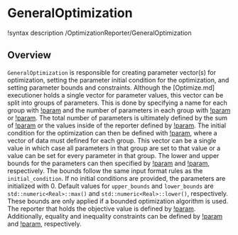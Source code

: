 # GeneralOptimization

!syntax description /OptimizationReporter/GeneralOptimization

## Overview


`GeneralOptimization` is responsible for creating parameter vector(s) for
optimization, setting the parameter initial condition for the optimization, and setting
parameter bounds and constraints. Although the [Optimize.md] executioner holds a single vector
for parameter values, this vector can be split into groups of parameters. This
is done by specifying a name for each group with
[!param](/OptimizationReporter/GeneralOptimization/parameter_names) and the
number of parameters in each group with
[!param](/OptimizationReporter/GeneralOptimization/num_values) or [!param](/OptimizationReporter/GeneralOptimization/num_values_name). The total number
of parameters is ultimately defined by the sum of
[!param](/OptimizationReporter/GeneralOptimization/num_values) or the values
inside of the reporter defined by [!param](/OptimizationReporter/GeneralOptimization/num_values_name). The initial
condition for the optimization can then be defined with
[!param](/OptimizationReporter/GeneralOptimization/initial_condition), where a
vector of data must defined for each group.  This vector can be a single value in
which case all parameters in that group are set to that value or a value can be
set for every parameter in that group.  The lower and upper bounds for the
parameters can then specified by
[!param](/OptimizationReporter/GeneralOptimization/lower_bounds) and
[!param](/OptimizationReporter/GeneralOptimization/upper_bounds), respectively.
The bounds follow the same input format rules as the `initial_condition`.  If no
initial conditions are provided, the parameters are initialized with 0.  Default
values for `upper_bounds` and `lower_bounds` are `std::numeric<Real>::max()` and
`std::numeric<Real>::lower()`, respectively.  These bounds are only applied if a
bounded optimization algorithm is used. The reporter that holds the objective
value is defined by
[!param](/OptimizationReporter/GeneralOptimization/objective_name).
Additionally, equality and inequality constraints can be defined by
[!param](/OptimizationReporter/GeneralOptimization/equality_names) and
[!param](/OptimizationReporter/GeneralOptimization/inequality_names),
respectively.


